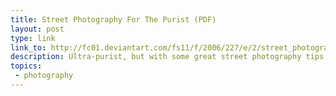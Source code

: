 ```yaml
---
title: Street Photography For The Purist (PDF)
layout: post
type: link
link_to: http://fc01.deviantart.com/fs11/f/2006/227/e/2/street_photography_for_the_purist.pdf
description: Ultra-purist, but with some great street photography tips.
topics:
 - photography
---
```

&nbsp;